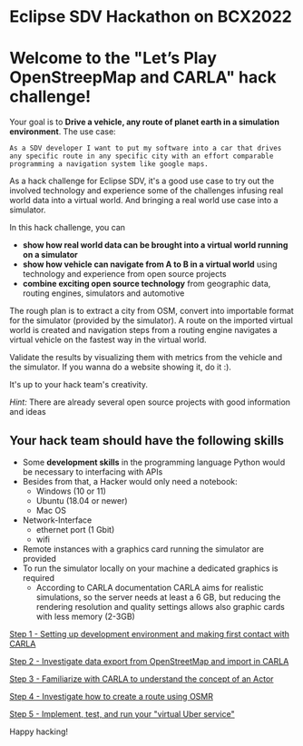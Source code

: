 # Eclipse SDV Hackathon on BCX2022

# Welcome to the "Let’s Play OpenStreepMap and CARLA" hack challenge!

Your goal is to **Drive a vehicle, any route of planet earth in a simulation environment**. The use case:

`As a SDV developer I want to put my software into a car that drives any specific route in any specific city with an effort comparable programming a navigation system like google maps.`

As a hack challenge for Eclipse SDV, it's a good use case to try out the involved technology and experience some of the challenges infusing real world data into a virtual world. And bringing a real world use case into a simulator.

In this hack challenge, you can

- **show how real world data can be brought into a virtual world running on a simulator**
- **show how vehicle can navigate from A to B in a virtual world** using technology and experience from open source projects
- **combine exciting open source technology** from geographic data, routing engines, simulators and automotive

The rough plan is to extract a city from OSM, convert into importable format for the simulator (provided by the simulator). A route on the imported virtual world is created and navigation steps from a routing engine navigates a virtual vehicle on the fastest way in the virtual world.

Validate the results by visualizing them with metrics from the vehicle and the simulator. If you wanna do a website showing it, do it :).

It's up to your hack team's creativity.

*Hint:* There are already several open source projects with good information and ideas

## Your hack team should have the following skills


- Some **development skills** in the programming language Python would be necessary to interfacing with APIs
- Besides from that, a Hacker would only need a notebook:
  - Windows (10 or 11)
  - Ubuntu (18.04 or newer)
  - Mac OS
- Network-Interface
  - ethernet port (1 Gbit)
  - wifi
- Remote instances with a graphics card running the simulator are provided
- To run the simulator locally on your machine a dedicated graphics is required
  - According to CARLA documentation CARLA aims for realistic simulations, so the server needs at least a 6 GB, but reducing the rendering resolution and quality settings allows also graphic cards with less memory (2-3GB)


[Step 1 - Setting up development environment and making first contact with CARLA](./docs/step-1-first-contact.md)

[Step 2 - Investigate data export from OpenStreetMap and import in CARLA](./docs/step-2-oh-my-osm.md)

[Step 3 - Familiarize with CARLA to understand the concept of an Actor](./docs/step-3-carla-rize.md)

[Step 4 - Investigate how to create a route using OSMR](./docs/step-4-navigate-me.md)

[Step 5 - Implement, test, and run your "virtual Uber service"](./docs/step-5-hey-uber.md)

Happy hacking!
